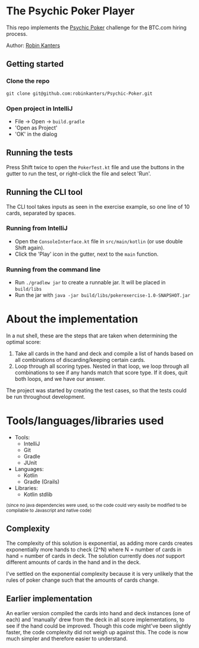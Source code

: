 
The Psychic Poker Player
========================

This repo implements the [Psychic Poker][1] challenge for the BTC.com hiring process.

Author: [Robin Kanters][2]


Getting started 
---------------

### Clone the repo

```
git clone git@github.com:robinkanters/Psychic-Poker.git
```

### Open project in IntelliJ

- File -> Open -> `build.gradle`
- 'Open as Project'
- 'OK' in the dialog


Running the tests
-----------------

Press Shift twice to open the `PokerTest.kt` file and use the buttons in the gutter to run the test, or right-click the
file and select 'Run'.


Running the CLI tool
--------------------

The CLI tool takes inputs as seen in the exercise example, so one line of 10 cards, separated by spaces.

### Running from IntelliJ

- Open the `ConsoleInterface.kt` file in `src/main/kotlin` (or use double Shift again).
- Click the 'Play' icon in the gutter, next to the `main` function.

### Running from the command line

- Run `./gradlew jar` to create a runnable jar. It will be placed in `build/libs`
- Run the jar with `java -jar build/libs/pokerexercise-1.0-SNAPSHOT.jar`

About the implementation
========================

In a nut shell, these are the steps that are taken when determining the optimal score:

1. Take all cards in the hand and deck and compile a list of hands based on all combinations of discarding/keeping
   certain cards.
2. Loop through all scoring types. Nested in that loop, we loop through all combinations to see if any hands match that
   score type. If it does, quit both loops, and we have our answer.

The project was started by creating the test cases, so that the tests could be run throughout development.

Tools/languages/libraries used
=================================

* Tools:
    * IntelliJ
    * Git
    * Gradle
    * JUnit
* Languages: 
    * Kotlin
    * Gradle (Grails)
* Libraries:
    * Kotlin stdlib

<sub>
(since no java dependencies were used, so the code could very easily be modified to be compilable to Javascript and native code)
</sub>

Complexity
----------

The complexity of this solution is exponential, as adding more cards creates exponentially more hands to check (2^N)
where N = number of cards in hand = number of cards in deck. The solution currently does _not_ support different amounts
of cards in the hand and in the deck.

I've settled on the exponential complexity because it is very unlikely that the rules of poker change such that the
amounts of cards change.

Earlier implementation
----------------------

An earlier version compiled the cards into hand and deck instances (one of each) and 'manually' drew from the deck in
all score implementations, to see if the hand could be improved. Though this code might've been slightly faster, the
code complexity did not weigh up against this. The code is now much simpler and therefore easier to understand.

[1]: https://github.com/btccom/Hire/blob/master/exercise/psychic-poker-en.md
[2]: mailto:robin@robinkanters.nl

